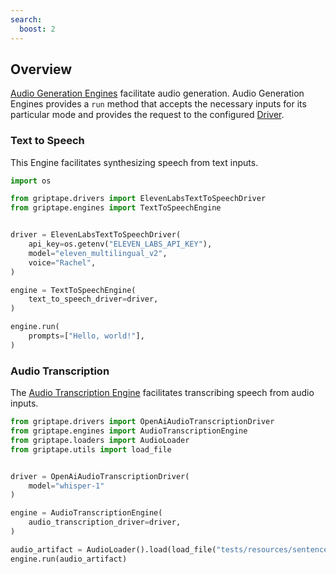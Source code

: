 ```yaml
---
search:
  boost: 2 
---
```


## Overview

[Audio Generation Engines](../../reference/griptape/engines/audio/index.md) facilitate audio generation. Audio Generation Engines provides a `run` method that accepts the necessary inputs for its particular mode and provides the request to the configured [Driver](../drivers/text-to-speech-drivers.md).

### Text to Speech

This Engine facilitates synthesizing speech from text inputs.

```python
import os

from griptape.drivers import ElevenLabsTextToSpeechDriver
from griptape.engines import TextToSpeechEngine


driver = ElevenLabsTextToSpeechDriver(
    api_key=os.getenv("ELEVEN_LABS_API_KEY"),
    model="eleven_multilingual_v2",
    voice="Rachel",
)

engine = TextToSpeechEngine(
    text_to_speech_driver=driver,
)

engine.run(
    prompts=["Hello, world!"],
)
```

### Audio Transcription

The [Audio Transcription Engine](../../reference/griptape/engines/audio/audio_transcription_engine.md) facilitates transcribing speech from audio inputs.

```python
from griptape.drivers import OpenAiAudioTranscriptionDriver
from griptape.engines import AudioTranscriptionEngine
from griptape.loaders import AudioLoader
from griptape.utils import load_file


driver = OpenAiAudioTranscriptionDriver(
    model="whisper-1"
)

engine = AudioTranscriptionEngine(
    audio_transcription_driver=driver,
)

audio_artifact = AudioLoader().load(load_file("tests/resources/sentences.wav"))
engine.run(audio_artifact)
```
